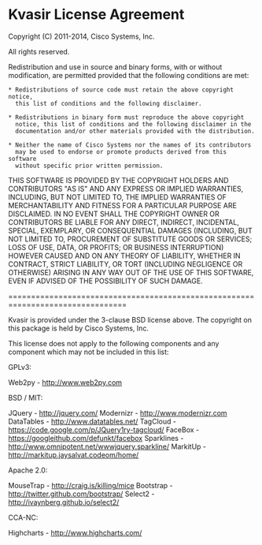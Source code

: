 Kvasir License Agreement
========================

Copyright (C) 2011-2014, Cisco Systems, Inc.

All rights reserved.

Redistribution and use in source and binary forms, with or without
modification, are permitted provided that the following conditions are met:

    * Redistributions of source code must retain the above copyright notice,
      this list of conditions and the following disclaimer.

    * Redistributions in binary form must reproduce the above copyright
      notice, this list of conditions and the following disclaimer in the
      documentation and/or other materials provided with the distribution.

    * Neither the name of Cisco Systems nor the names of its contributors
      may be used to endorse or promote products derived from this software
      without specific prior written permission.

THIS SOFTWARE IS PROVIDED BY THE COPYRIGHT HOLDERS AND CONTRIBUTORS "AS IS"
AND ANY EXPRESS OR IMPLIED WARRANTIES, INCLUDING, BUT NOT LIMITED TO, THE
IMPLIED WARRANTIES OF MERCHANTABILITY AND FITNESS FOR A PARTICULAR PURPOSE
ARE DISCLAIMED. IN NO EVENT SHALL THE COPYRIGHT OWNER OR CONTRIBUTORS BE
LIABLE FOR ANY DIRECT, INDIRECT, INCIDENTAL, SPECIAL, EXEMPLARY, OR
CONSEQUENTIAL DAMAGES (INCLUDING, BUT NOT LIMITED TO, PROCUREMENT OF
SUBSTITUTE GOODS OR SERVICES; LOSS OF USE, DATA, OR PROFITS; OR BUSINESS
INTERRUPTION) HOWEVER CAUSED AND ON ANY THEORY OF LIABILITY, WHETHER IN
CONTRACT, STRICT LIABILITY, OR TORT (INCLUDING NEGLIGENCE OR OTHERWISE)
ARISING IN ANY WAY OUT OF THE USE OF THIS SOFTWARE, EVEN IF ADVISED OF THE
POSSIBILITY OF SUCH DAMAGE.


================================================================================

Kvasir is provided under the 3-clause BSD license above. The copyright on this
package is held by Cisco Systems, Inc.

This license does not apply to the following components and any component which
may not be included in this list:

GPLv3:

Web2py - http://www.web2py.com

BSD / MIT:

JQuery - http://jquery.com/
Modernizr - http://www.modernizr.com
DataTables - http://www.datatables.net/
TagCloud - https://code.google.com/p/JQuery1ry-tagcloud/
FaceBox - https://googleithub.com/defunkt/facebox
Sparklines - http://www.omnipotent.net/wwwjquery.sparkline/
MarkitUp - http://markitup.jaysalvat.codeom/home/

Apache 2.0:

MouseTrap - http://craig.is/killing/mice
Bootstrap - http://twitter.github.com/bootstrap/
Select2 - http://ivaynberg.github.io/select2/

CCA-NC:

Highcharts - http://www.highcharts.com/

